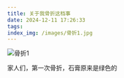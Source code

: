 ```yaml
---
title: 关于我骨折这档事
date: 2024-12-11 17:26:33
tags:
index_img: /images/骨折1.jpg
---
```


![骨折1](/images/骨折1.jpg)

家人们，第一次骨折，石膏原来是绿色的

